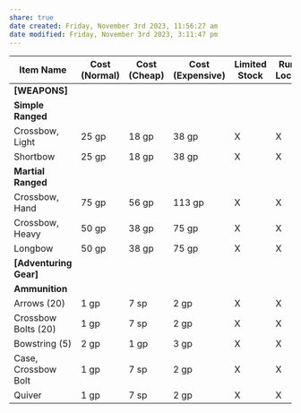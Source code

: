 ```yaml
---
share: true
date created: Friday, November 3rd 2023, 11:56:27 am
date modified: Friday, November 3rd 2023, 3:11:47 pm
---
```



| Item Name              | Cost (Normal) | Cost (Cheap) | Cost (Expensive) | Limited Stock | Rural Locale | Urban Locale | Premium Locale |
| ---------------------- | ------------- | ------------ | ---------------- | ------------- | ------------ | ------------ | -------------- |
| **[WEAPONS]**          |               |              |                  |               |              |              |                |
| **Simple Ranged**      |               |              |                  |               |              |              |                |
| Crossbow, Light        | 25 gp         | 18 gp        | 38 gp            | X             | X            | X            | X              |
| Shortbow               | 25 gp         | 18 gp        | 38 gp            | X             | X            | X            | X              |
| **Martial Ranged**     |               |              |                  |               |              |              |                |
| Crossbow, Hand         | 75 gp         | 56 gp        | 113 gp           | X             | X            | X            | X              |
| Crossbow, Heavy        | 50 gp         | 38 gp        | 75 gp            | X             | X            | X            | X              |
| Longbow                | 50 gp         | 38 gp        | 75 gp            | X             | X            | X            | X              |
| **[Adventuring Gear]** |               |              |                  |               |              |              |                |
| **Ammunition**         |               |              |                  |               |              |              |                |
| Arrows (20)            | 1 gp          | 7 sp         | 2 gp             | X             | X            | X            | X              |
| Crossbow Bolts (20)    | 1 gp          | 7 sp         | 2 gp             | X             | X            | X            | X              |
| Bowstring (5)          | 2 gp          | 1 gp         | 3 gp             | X             | X            | X            | X              |
| Case, Crossbow Bolt    | 1 gp          | 7 sp         | 2 gp             | X             | X            | X            | X              |
| Quiver                 | 1 gp          | 7 sp         | 2 gp             | X             | X            | X            | X              |